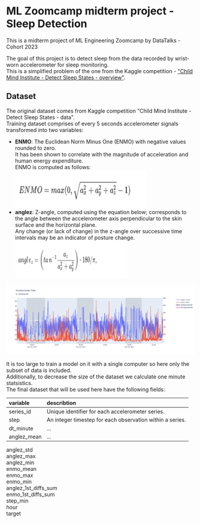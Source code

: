 # ML Zoomcamp midterm project - Sleep Detection
This is a midterm project of ML Engineering Zoomcamp by DataTalks - Cohort 2023

The goal of this project is to detect sleep from the data recorded by wrist-worn accelerometer for sleep monitoring.<br>
This is a simplified problem of the one from the Kaggle competition - ["Child Mind Institute - Detect Sleep States - overview"](https://www.kaggle.com/competitions/child-mind-institute-detect-sleep-states).

## Dataset
The original dataset comes from Kaggle competition "Child Mind Institute - Detect Sleep States - data".<br>
Training dataset comprises of every 5 seconds accelerometer signals transformed into two variables:
- <b>ENMO</b>: The Euclidean Norm Minus One (ENMO) with negative values rounded to zero.
  <br>It has been shown to correlate with the magnitude of acceleration and human energy expenditure.
  <br>ENMO is computed as follows:<br>
  <!-- width="350" height="350" -->
  <img src="enmo.jpg" width="350" height="100"/>
- <b>anglez</b>: Z-angle, computed using the equation below; corresponds to the angle between the accelerometer axis perpendicular to the skin surface and the horizontal plane.
  <br>Any change (or lack of change) in the z-angle over successive time intervals may be an indicator of posture change.<br>
  <img src="anglez.jpg" width="300" height="100"/>
 <!-- width="1400" height="1000" -->
<img src="series_plot.png"/>

It is too large to train a model on it with a single computer so here only the subset of data is included.<br>
Additionally, to decrease the size of the dataset we calculate one minute statsistics.<br>
The final dataset that will be used here have the following fields:

| variable | describtion |
|:---|:---|
| series_id | Unique identifier for each accelerometer series. |
| step | An integer timestep for each observation within a series. |
|dt_minute|...|
|anglez_mean|...|
anglez_std	
anglez_max	
anglez_min	
enmo_mean	
enmo_max	
enmo_min	
anglez_1st_diffs_sum	
enmo_1st_diffs_sum	
step_min	
hour	
target



